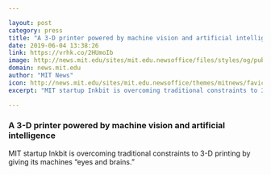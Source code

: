 ```yaml
---

layout: post
category: press
title: "A 3-D printer powered by machine vision and artificial intelligence"
date: 2019-06-04 13:38:26
link: https://vrhk.co/2HUmoIb
image: http://news.mit.edu/sites/mit.edu.newsoffice/files/styles/og/public/images/2019/MIT-Inkbit-01.jpg
domain: news.mit.edu
author: "MIT News"
icon: http://news.mit.edu/sites/mit.edu.newsoffice/themes/mitnews/favicon.ico
excerpt: "MIT startup Inkbit is overcoming traditional constraints to 3-D printing by giving its machines “eyes and brains.”"

---
```


### A 3-D printer powered by machine vision and artificial intelligence

MIT startup Inkbit is overcoming traditional constraints to 3-D printing by giving its machines “eyes and brains.”